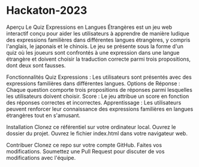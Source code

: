# Hackaton-2023

Aperçu
Le Quiz Expressions en Langues Étrangères est un jeu web interactif conçu pour aider les utilisateurs à apprendre de manière ludique des expressions familières dans différentes langues étrangères, y compris l'anglais, le japonais et le chinois. Le jeu se présente sous la forme d'un quiz où les joueurs sont confrontés à une expression dans une langue étrangère et doivent choisir la traduction correcte parmi trois propositions, dont deux sont fausses.

Fonctionnalités
Quiz Expressions : Les utilisateurs sont présentés avec des expressions familières dans différentes langues.
Options de Réponse : Chaque question comporte trois propositions de réponses parmi lesquelles les utilisateurs doivent choisir.
Score : Le jeu attribue un score en fonction des réponses correctes et incorrectes.
Apprentissage : Les utilisateurs peuvent renforcer leur connaissance des expressions familières en langues étrangères tout en s'amusant.

Installation
Clonez ce référentiel sur votre ordinateur local.
Ouvrez le dossier du projet.
Ouvrez le fichier index.html dans votre navigateur web.

Contribuer
Clonez ce repo sur votre compte GitHub.
Faites vos modifications.
Soumettez une Pull Request pour discuter de vos modifications avec l'équipe.
